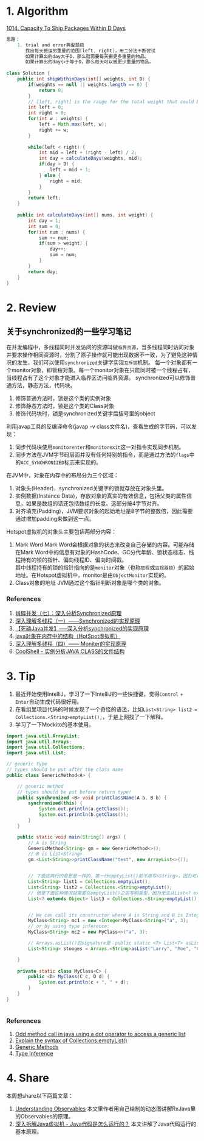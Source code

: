 # 1. Algorithm
[1014. Capacity To Ship Packages Within D Days](https://leetcode.com/contest/weekly-contest-128/problems/capacity-to-ship-packages-within-d-days/)
```Java        
思路：
    1. trial and error典型题目
       找出每天搬运的重量的范围[left, right]，用二分法不断尝试
       如果计算出的day大于D，那么就需要每天搬更多重量的物品。
       如果计算出的day小于等于D，那么每天可以搬更少重量的物品。
       
class Solution {
    public int shipWithinDays(int[] weights, int D) {
        if(weights == null || weights.length == 0) {
            return 0;
        }
        // [left, right] is the range for the total weight that could be carried everyday.
        int left = 0;
        int right = 0;
        for(int w : weights) {
            left = Math.max(left, w);
            right += w;
        }
        
        while(left < right) {
            int mid = left + (right - left) / 2;
            int day = calculateDays(weights, mid);
            if(day > D) {
                left = mid + 1;
            } else {
                right = mid;
            }
        }
        return left;
    }
    
    public int calculateDays(int[] nums, int weight) {
        int day = 1;
        int sum = 0;
        for(int num : nums) {
            sum += num;
            if(sum > weight) {
                day++;
                sum = num;
            }
        }
        return day;
    }
}

```

# 2. Review
## 关于synchronized的一些学习笔记
在并发编程中，多线程同时并发访问的资源叫做`临界资源`，当多线程同时访问对象并要求操作相同资源时，分割了原子操作就可能出现数据不一致，为了避免这种情况的发生，我们可以使用`synchronized`关键字实现`互斥锁`机制。
每一个对象都有一个monitor对象，即管程对象。每一个monitor对象在只能同时被一个线程占有，当线程占有了这个对象才能进入临界区访问临界资源。
synchronized可以修饰普通方法，静态方法，代码块。
  1. 修饰普通方法时，锁是这个类的实例对象
  2. 修饰静态方法时，锁是这个类的Class对象
  3. 修饰代码块时，锁是synchronized关键字后括号里的object
  
利用javap工具的反编译命令(javap -v class文件名)，查看生成的字节码，可以发现：
  1. 同步代码块使用`monitorenter`和`monitorexit`这一对指令实现同步机制。
  2. 同步方法在JVM字节码层面并没有任何特别的指令，而是通过方法的`flags`中的`ACC_SYNCHRONIZED`标志来实现的。

在JVM中，对象在内存中的布局分为三个区域：
  1. 对象头(Header)，synchronized关键字的锁就存放在对象头里。
  2. 实例数据(Instance Data)，存放对象的真实的有效信息，包括父类的属性信息，如果是数组的话还包括数组的长度。这部分按4字节对齐。
  3. 对齐填充(Padding)，JVM要求对象的起始地址是8字节的整数倍，因此需要通过增加padding来做到这一点。
  
Hotspot虚拟机的对象头主要包括两部分内容：
  1. Mark Word
     Mark Word会根据对象的状态来改变自己存储的内容。可能存储在Mark Word中的信息有对象的HashCode、GC分代年龄、锁状态标志、线程持有的锁的指针、偏向线程ID、偏向时间戳。</br>
     其中线程持有的锁的指针指向的是`monitor`对象（也称`管程`或`监视器锁`）的起始地址。在Hotspot虚拟机中，monitor是由`ObjectMonitor`实现的。
  2. Class对象的地址
     JVM通过这个指针判断对象是哪个类的对象。

### References
  1. [啃碎并发（七）：深入分析Synchronized原理](https://juejin.im/post/5b4eec7df265da0fa00a118f)
  2. [深入理解多线程（一）——Synchronized的实现原理](www.hollischuang.com/archives/1883)
  3. [【死磕Java并发】—–深入分析synchronized的实现原理](http://cmsblogs.com/?p=2071)
  4. [java对象在内存中的结构（HotSpot虚拟机）](https://www.cnblogs.com/duanxz/p/4967042.html)
  5. [深入理解多线程（四）—— Moniter的实现原理](https://www.hollischuang.com/archives/2030)
  6. [CoolShell - 实例分析JAVA CLASS的文件结构](https://coolshell.cn/articles/9229.html)
  
   
# 3. Tip
1. 最近开始使用IntelliJ，学习了一下IntelliJ的一些快捷键，觉得`Control` + `Enter`自动生成代码很好用。
2. 在看组里项目代码的时候发现了一个奇怪的语法，比如`List<String> list2 = Collections.<String>emptyList();`，于是上网找了一下解释。
3. 学习了一下Mockito的基本使用。

```Java
import java.util.ArrayList;
import java.util.Arrays;
import java.util.Collections;
import java.util.List;

// generic type
// types should be put after the class name
public class GenericMethod<A> {

    // generic method
    // types should be put before return type!
    public synchronized <B> void printClassName(A a, B b) {
        synchronized(this) {
            System.out.println(a.getClass());
            System.out.println(b.getClass());
        }
    }

    public static void main(String[] args) {
        // A is String
        GenericMethod<String> gm = new GenericMethod<>();
        // B is List<String>
        gm.<List<String>>printClassName("test", new ArrayList<>());


        // 下面这两行的意思是一样的，第一行emptyList()前不用写<String>，因为可以从List<String>推导出具体类型String
        List<String> list1 = Collections.emptyList();
        List<String> list2 = Collections.<String>emptyList();
        // 但是下面这种情况就需要在emptyList()之前写明类型，因为无法从List<? extends Object>推导出具体类型
        List<? extends Object> list3 = Collections.<String>emptyList();


        // We can call its constructor where A is String and B is Integer like:
        MyClass<String> mc1 = new <Integer>MyClass<String>("a", 3);
        // or by using type inference:
        MyClass<String> mc2 = new MyClass<>("a", 3);

        // Arrays.asList()的signature是：public static <T> List<T> asList(T... a) {
        List<String> stooges = Arrays.<String>asList("Larry", "Moe", "Curly");

    }
    
    private static class MyClass<C> {
        public <D> MyClass(C c, D d) {
            System.out.println(c + ", " + d);
        }
    }
}
 
```

### References
  1. [Odd method call in java using a dot operator to access a generic list](https://stackoverflow.com/questions/21297979/odd-method-call-in-java-using-a-dot-operator-to-access-a-generic-list)
  2. [Explain the syntax of Collections.<String>emptyList()](https://stackoverflow.com/questions/27683759/explain-the-syntax-of-collections-stringemptylist?noredirect=1&lq=1)
  3. [Generic Methods](https://docs.oracle.com/javase/tutorial/java/generics/methods.html)
  4. [Type Inference](https://docs.oracle.com/javase/tutorial/java/generics/genTypeInference.html)
    
# 4. Share
本周想share以下两篇文章：
  1. [Understanding Observables](https://tomstechnicalblog.blogspot.com/2015_10_01_archive.html)
     本文里作者用自己绘制的动态图讲解RxJava里的Observables的原理。
  2. [深入拆解Java虚拟机 - Java代码是怎么运行的？](https://time.geekbang.org/column/article/11289)
     本文讲解了Java代码运行的基本原理。
